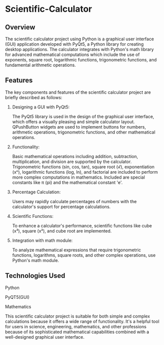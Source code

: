 # Scientific-Calculator
## Overview
The scientific calculator project using Python is a graphical user interface (GUI) application developed with PyQt5, a Python library for creating desktop applications. The calculator integrates with Python's math library for advanced mathematical computations which include the use of exponents, square root, logarithmic functions, trigonometric functions, and fundamental arithmetic operations.

## Features
The key components and features of the scientific calculator project are briefly described as follows:
1. Designing a GUI with PyQt5:

	The PyQt5 library is used in the design of the graphical user interface, which offers a visually pleasing and simple calculator layout.
	QPushButton widgets are used to implement buttons for numbers, arithmetic operations, trigonometric functions, and other mathematical operations.

2. Functionality:

	Basic mathematical operations including addition, subtraction, multiplication, and division are supported by the calculator.
	Trigonometric functions (sin, cos, tan), square root (√), exponentiation (xⁿ), logarithmic functions (log, ln), and factorial are included to perform more complex computations in mathematics.
	Included are special constants like π (pi) and the mathematical constant 'e'.

3. Percentage Calculation:

	Users may rapidly calculate percentages of numbers with the calculator's support for percentage calculations.

4. Scientific Functions:

	To enhance a calculator's performance, scientific functions like cube (x³), square (x²), and cube root are implemented.

5. Integration with math module:

	To analyze mathematical expressions that require trigonometric functions, logarithms, square roots, and other complex operations, use Python's math module.

## Technologies Used
Python

PyQT5(GUI)

Mathematics

This scientific calculator project is suitable for both simple and complex calculations because it offers a wide range of functionality. It's a helpful tool for users in science, engineering, mathematics, and other professions because of its sophisticated mathematical capabilities combined with a well-designed graphical user interface.





